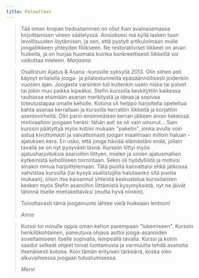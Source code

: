 ```yaml
---
title: Palautteet
---
```


<blockquote>
Tää oman kropan tiedostaminen on ollut ihan avainasemassa kirjoittamisen vireen säätelyssä. Ansioksesi mä kyllä lasken tuon levollisuuden löytämisen, ja sen, että pystyit artikuloimaan mulle joogaliikkeen yhteyden fiilikseen. Ne restoratiiviset liikkeet on aivan huikeita, ja on hurjaa huomata kuinka konkreettisesti liikkeillä voi vaikuttaa mieleen.
<cite>Marjaana</cite>

</blockquote>

<blockquote>
Osallistuin Ajatus & Asana -kurssille syksyllä 2013. Olin siihen asti käynyt erilaisilla jooga- ja pilatestunneilla epäsäännöllisesti joidenkin vuosien ajan. Joogasta varsinkin tuli kuitenkin usein niska tai polvet tai jokin muu paikka kipeäksi. Stefin kurssilla keskityttiin kaikessa rauhassa etsimään asanan merkitystä ja ideaa ja sopivaa toteutustapaa omalle keholle. Kotona oli helppo harjoitella opeteltua kahta asanaa kerrallaan ja kurssilla kerrattiin liikkeitä ja korjattiin asentovirheitä. Olin parin ensimmäisen kerran jälkeen aivan liekeissä: motivaationi joogaan heräsi: tähän asti se oli vain uinunut... Sain kurssin päätyttyä myös kotiini mukaan "paketin", jonka avulla voin astua kivuttomasti ja vaivattomasti joogan maailmaan milloin haluan - ajatuksen kera. En usko, että jooga häviää elämästäni enää, jollain tavalla se on nyt pysyvästi läsnä. Kurssiin liittyi myös ajatusharjoituksia asanoihin liittyen, mielen ja omien ajatusmallien kytkemistä keholliseen toimintaan. Sekin oli hyödyllistä ja motivoi ainakin minua harjoittelemaan. Tätä puolta kannattaisi ehkä jatkossa vahvistaa kurssilla (tai kysyä osallistujilta halutaanko sitä puolta mukaan), olisin itse kaivannut yhteistä keskustelua kurssilaisten kesken myös Stefin asanoihin liittämistä kysymyksistä, nyt ne jäivät lähinnä itselle mietiskeltäviksi (mutta hyvä niinkin).

Toivottavasti tämä joogamuoto lähtee vielä huikeaan lentoon!

<cite>Anna</cite>

</blockquote>

<blockquote>
Kurssi toi minulle oppia oman kehon parempaan "lukemiseen". Kurssin henkilökohtainen, paneutuva ohjaus auttoi jooga-asanoiden soveltamiseen itselle sopivalla, lempeällä tavalla. Kurssi ja kotiin saadut selkeät ohjeet toivat luottamusta ja varmuutta tehdä asanoita itsenäisesti kotona. Koin tämän erityisen tärkeänä, koska olen alkuvaiheessa joogaan tutustumisessa.

<cite>Mervi</cite>

</blockquote>
